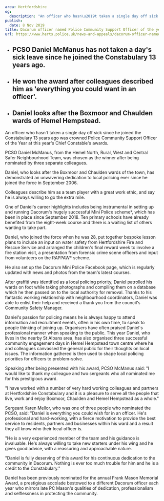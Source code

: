 ```yaml
area: Hertfordshire
og:
  description: "An officer who hasn\u2019t taken a single day off sick since he joined the Constabulary 13 years ago was crowned Police Community Support Officer of the Year at this year\u2019s Chief Constable\u2019s awards."
publish:
  date: 8 Nov 2019
title: Dacorum officer named Police Community Support Officer of the year
url: https://www.herts.police.uk/news-and-appeals/dacorum-officer-named-police-community-support-officer-of-the-year-0994d
```

* ## PCSO Daniel McManus has not taken a day's sick leave since he joined the Constabulary 13 years ago.

 * ## He won the award after colleagues described him as 'everything you could want in an officer'.

 * ## Daniel looks after the Boxmoor and Chaulden wards of Hemel Hempstead.

An officer who hasn't taken a single day off sick since he joined the Constabulary 13 years ago was crowned Police Community Support Officer of the Year at this year's Chief Constable's awards.

PCSO Daniel McManus, from the Hemel North, Rural, West and Central Safer Neighbourhood Team, was chosen as the winner after being nominated by three separate colleagues.

Daniel, who looks after the Boxmoor and Chaulden wards of the town, has demonstrated an unwavering dedication to local policing ever since he joined the force in September 2006.

Colleagues describe him as a team player with a great work ethic, and say he is always willing to go the extra mile.

One of Daniel's career highlights includes being instrumental in setting up and running Dacorum's hugely successful Mini Police scheme*, which has been in place since September 2018. Ten primary schools have already benefited from the eight-week course and there is a waiting list of others wanting to take part.

Daniel, who joined the force when he was 28, put together bespoke lesson plans to include an input on water safety from Hertfordshire Fire and Rescue Service and arranged the children's final reward week to involve a fire station visit, a presentation from forensic crime scene officers and input from volunteers on the RAPPAW* scheme.

He also set up the Dacorum Mini Police Facebook page, which is regularly updated with news and photos from the team's latest courses.

After graffiti was identified as a local policing priority, Daniel patrolled his wards on foot while taking photographs and compiling them on a database which he then passed on to the local authority for removal. Thanks to his fantastic working relationship with neighbourhood coordinators, Daniel was able to enlist their help and received a thank you from the council's Community Safety Manager.

Daniel's passion for policing means he is always happy to attend information and recruitment events, often in his own time, to speak to people thinking of joining up. Organisers have often praised Daniel's professional manner when speaking to the public. This year Daniel, who lives in the nearby St Albans area, has also organised three successful community engagement days in Hemel Hempstead town centre where he and colleagues canvassed the general public for their thoughts on local issues. The information gathered is then used to shape local policing priorities for officers to problem-solve.

Speaking after being presented with his award, PCSO McManus said: "I would like to thank my colleague and two sergeants who all nominated me for this prestigious award.

"I have worked with a number of very hard working colleagues and partners at Hertfordshire Constabulary and it is a pleasure to serve all the people that live, work and enjoy Boxmoor, Chaulden and Hemel Hempstead as a whole."

Sergeant Karen Mellor, who was one of three people who nominated the PCSO, said: "Daniel is everything you could wish for in an officer. He's professional and hard-working, with a fierce motivation to provide the best service to residents, partners and businesses within his ward and a result they all know who their local officer is.

"He is a very experienced member of the team and his guidance is invaluable. He's always willing to take new starters under his wing and he gives good advice, with a reassuring and approachable nature.

"Daniel is fully deserving of this award for his continuous dedication to the community in Dacorum. Nothing is ever too much trouble for him and he is a credit to the Constabulary."

Daniel has been previously nominated for the annual Frank Mason Memorial Award, a prestigious accolade bestowed to a different Dacorum officer each year who mirrors late PC Mason's qualities of dedication, professionalism and selflessness in protecting the community.
